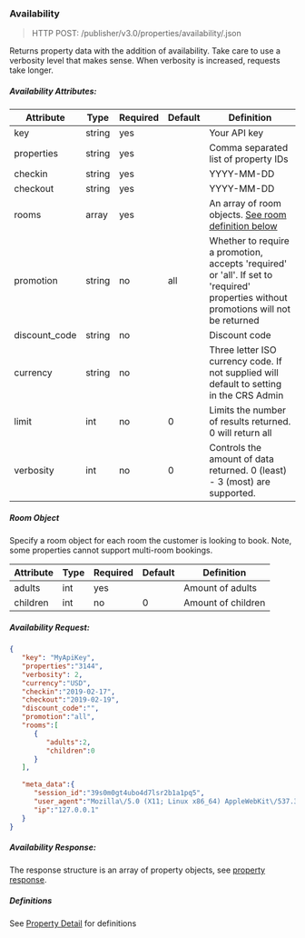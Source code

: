 ### Availability

> HTTP POST: /publisher/v3.0/properties/availability/.json

Returns property data with the addition of availability. Take care to use a verbosity level 
that makes sense. When verbosity is increased, requests take longer.

##### Availability Attributes:

| Attribute | Type | Required | Default | Definition |
| ------------- | ------------- | ------------- | ------------- | ------------- |
| key  | string | yes |  | Your API key  |
| properties  | string | yes |  | Comma separated list of property IDs  |
| checkin  | string | yes |  | YYYY-MM-DD  |
| checkout  | string | yes |  | YYYY-MM-DD  |
| rooms  | array | yes |  | An array of room objects. [See room definition below](#room-definition)  |
| promotion | string | no | all | Whether to require a promotion, accepts 'required' or 'all'. If set to 'required' properties without promotions will not be returned |
| discount_code | string | no |  | Discount code |
| currency  | string | no |  |  Three letter ISO currency code. If not supplied will default to setting in the CRS Admin |
| limit  | int | no | 0 | Limits the number of results returned. 0 will return all  |
| verbosity | int | no  | 0 | Controls the amount of data returned. 0 (least) - 3 (most) are supported.  |

##### Room Object

Specify a room object for each room the customer is looking to book. Note, some properties 
cannot support multi-room bookings.

| Attribute | Type | Required | Default | Definition |
| ------------- | ------------- | ------------- | ------------- | ------------- |
| adults  | int | yes |  | Amount of adults  |
| children  | int | no | 0 | Amount of children  |


##### Availability Request:

```json
{
   "key": "MyApiKey",
   "properties":"3144",
   "verbosity": 2,
   "currency":"USD",
   "checkin":"2019-02-17",
   "checkout":"2019-02-19",
   "discount_code":"",
   "promotion":"all",
   "rooms":[
      {
         "adults":2,
         "children":0
      }
   ],
   
   "meta_data":{
      "session_id":"39s0m0gt4ubo4d7lsr2b1a1pq5",
      "user_agent":"Mozilla\/5.0 (X11; Linux x86_64) AppleWebKit\/537.36 (KHTML, like Gecko) Chrome\/68.0.3440.106 Safari\/537.36",
      "ip":"127.0.0.1"
   }
}
```

##### Availability Response:

The response structure is an array of property objects, 
see [property response](https://github.com/rootrezdev/publisher-api-docs/blob/master/samples/property/property-available-verbosity-3.json).


##### Definitions

See [Property Detail](https://github.com/rootrezdev/publisher-api-docs/blob/master/property.md) for definitions
